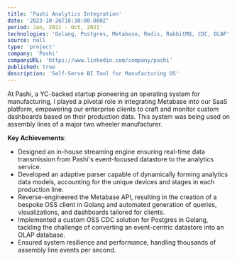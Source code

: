 ```yaml
---
title: 'Pashi Analytics Integration'
date: '2023-10-26T18:30:00.000Z'
period: Jan, 2021 - Oct, 2021'
technologies: 'Golang, Postgres, Metabase, Redis, RabbitMQ, CDC, OLAP'
source: null
type: 'project'
company: 'Pashi'
companyURL: 'https://www.linkedin.com/company/pashi'
published: true
description: 'Self-Serve BI Tool for Manufacturing OS'
---
```


At Pashi, a YC-backed startup pioneering an operating system for manufacturing, I played a pivotal role in integrating Metabase into our SaaS platform, empowering our enterprise clients to craft and monitor custom dashboards based on their production data. This system was being used on assembly lines of a major two wheeler manufacturer.

**Key Achievements**:

- Designed an in-house streaming engine ensuring real-time data transmission from Pashi's event-focused datastore to the analytics service.
- Developed an adaptive parser capable of dynamically forming analytics data models, accounting for the unique devices and stages in each production line.
- Reverse-engineered the Metabase API, resulting in the creation of a bespoke OSS client in Golang and automated generation of queries, visualizations, and dashboards tailored for clients.
- Implemented a custom OSS CDC solution for Postgres in Golang, tackling the challenge of converting an event-centric datastore into an OLAP database.
- Ensured system resilience and performance, handling thousands of assembly line events per second.
